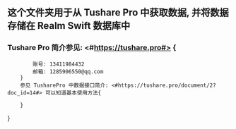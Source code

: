 ## 这个文件夹用于从 Tushare Pro 中获取数据, 并将数据存储在 Realm Swift 数据库中
### Tushare Pro 简介参见:  <#https://tushare.pro#>  {
            账号: 13411984432
            邮箱: 1285906550@qq.com
        }
        参见 TusharePro 中数据接口简介: <#https://tushare.pro/document/2?doc_id=14#> 可以知道基本使用方法{
            
        }
}
    
        
